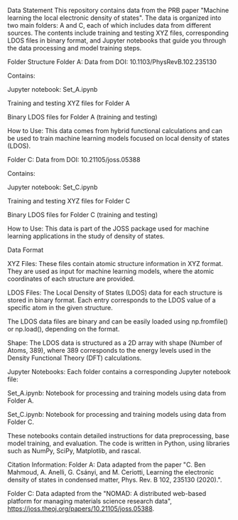 Data Statement
This repository contains data from the PRB paper "Machine learning the local electronic density of states". The data is organized into two main folders: A and C, each of which includes data from different sources. The contents include training and testing XYZ files, corresponding LDOS files in binary format, and Jupyter notebooks that guide you through the data processing and model training steps.

Folder Structure
Folder A: Data from DOI: 10.1103/PhysRevB.102.235130

Contains:

Jupyter notebook: Set_A.ipynb

Training and testing XYZ files for Folder A

Binary LDOS files for Folder A (training and testing)

How to Use: This data comes from hybrid functional calculations and can be used to train machine learning models focused on local density of states (LDOS).

Folder C: Data from DOI: 10.21105/joss.05388

Contains:

Jupyter notebook: Set_C.ipynb

Training and testing XYZ files for Folder C

Binary LDOS files for Folder C (training and testing)

How to Use: This data is part of the JOSS package used for machine learning applications in the study of density of states.

Data Format

XYZ Files: These files contain atomic structure information in XYZ format. They are used as input for machine learning models, where the atomic coordinates of each structure are provided.

LDOS Files: The Local Density of States (LDOS) data for each structure is stored in binary format. Each entry corresponds to the LDOS value of a specific atom in the given structure.

The LDOS data files are binary and can be easily loaded using np.fromfile() or np.load(), depending on the format.

Shape: The LDOS data is structured as a 2D array with shape (Number of Atoms, 389), where 389 corresponds to the energy levels used in the Density Functional Theory (DFT) calculations.

Jupyter Notebooks:
Each folder contains a corresponding Jupyter notebook file:

Set_A.ipynb: Notebook for processing and training models using data from Folder A.

Set_C.ipynb: Notebook for processing and training models using data from Folder C.

These notebooks contain detailed instructions for data preprocessing, base model training, and evaluation. The code is written in Python, using libraries such as NumPy, SciPy, Matplotlib, and rascal.

Citation Information:
Folder A: Data adapted from the paper "C. Ben Mahmoud, A. Anelli, G. Csányi, and M. Ceriotti, Learning the electronic density of states in condensed matter, Phys. Rev. B 102, 235130 (2020).".

Folder C: Data adapted from the "NOMAD: A distributed web-based platform for managing materials science research data", https://joss.theoj.org/papers/10.21105/joss.05388.

